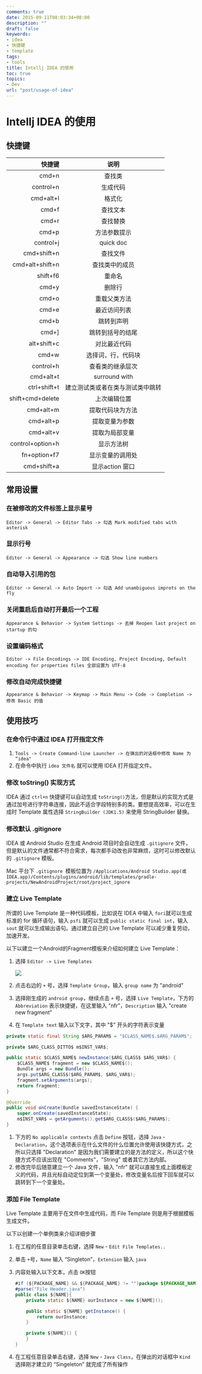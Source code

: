 ```yaml
---
comments: true
date: 2015-09-11T08:03:34+08:00
description: ""
draft: false
keywords:
- idea
- 快捷键
- template
tags:
- tools
title: Intellj IDEA 的使用
toc: true
topics:
- Dev
url: "post/usage-of-idea"
---
```


# Intellj IDEA 的使用

## 快捷键

|              快捷键 |        说明        | 
| ---------------: | :--------------: | 
|            cmd+n |       查找类        | 
|        control+n |       生成代码       | 
|        cmd+alt+l |       格式化        | 
|            cmd+f |       查找文本       | 
|            cmd+r |       查找替换       | 
|            cmd+p |      方法参数提示      | 
|        control+j |    quick doc     | 
|      cmd+shift+n |       查找文件       | 
|  cmd+alt+shift+n |     查找类中的成员      | 
|         shift+f6 |       重命名        | 
|            cmd+y |       删除行        | 
|            cmd+o |      重载父类方法      | 
|            cmd+e |      最近访问列表      | 
|            cmd+b |      跳转到声明       | 
|            cmd+] |     跳转到括号的结尾     | 
|      alt+shift+c |      对比最近代码      | 
|            cmd+w |    选择词，行，代码块     | 
|        control+h |     查看类的继承层次     | 
|        cmd+alt+t |  surround with   | 
|     ctrl+shift+t | 建立测试类或者在类与测试类中跳转 | 
| shift+cmd+delete |      上次编辑位置      | 
|        cmd+alt+m |     提取代码块为方法     | 
|        cmd+alt+p |     提取变量为参数      | 
|        cmd+alt+v |     提取为局部变量      | 
| control+option+h |      显示方法树       | 
|     fn+option+f7 |     显示变量的调用处     | 
|      cmd+shift+a |   显示action 窗口    | 

## 常用设置

### 在被修改的文件标签上显示星号

`Editor -> General -> Editor Tabs -> 勾选 Mark modified tabs with asterisk`

### 显示行号

`Editor -> General -> Appearance -> 勾选 Show line numbers`

### 自动导入引用的包

`Editor -> General -> Auto Import -> 勾选 Add unambiguous improts on the fly`

### 关闭重启后自动打开最后一个工程

`Appearance & Behavior -> System Settings -> 去掉 Reopen last project on startup 的勾`

### 设置编码格式

`Editor -> File Encodings -> IDE Encoding, Project Encoding, Default encoding for properties files 全部设置为 UTF-8`

### 修改自动完成快捷键

`Appearance & Behavior -> Keymap -> Main Menu -> Code -> Completion -> 修改 Basic 的值`

## 使用技巧

### 在命令行中通过 IDEA 打开指定文件

1. `Tools -> Create Command-line Launcher -> 在弹出的对话框中修改 Name 为 “idea"`
2. 在命令中执行 `idea 文件名` 就可以使用 IDEA 打开指定文件。

### 修改 toString() 实现方式

IDEA 通过 `ctrl+n` 快捷键可以自动生成 `toString()`方法，但是默认的实现方式是通过加号进行字符串连接，因此不适合字段特别多的类。要想提高效率，可以在生成时 Template 属性选择 `StringBuilder (JDK1.5)` 来使用 StringBuilder 替换。

### 修改默认 .gitignore

IDEA 或 Android Studio 在生成 Android 项目时会自动生成 `.gitignore` 文件，但是默认的文件通常都不符合需求，每次都手动改也非常麻烦，这时可以修改默认的 `.gitignore` 模板。

Mac 平台下 `.gitignore `模板位置为 `/Applications/Android Studio.app(或 IDEA.app)/Contents/plugins/android/lib/templates/gradle-projects/NewAndroidProject/root/project_ignore`

### 建立 Live Template

所谓的 Live Template 是一种代码模板，比如说在 IDEA 中输入 `fori`就可以生成标准的 for 循环语句，输入 `psfi` 就可以生成 `public static final int`，输入 `sout` 就可以生成输出语句。通过建立自己的 Live Template 可以减少重复劳动，加速开发。

以下以建立一个Android的Fragment模板来介绍如何建立 Live Template：

1. 选择 `Editor -> Live Templates`
   
   ![](images/2/template.png)
   
2. 点击右边的 `+` 号，选择 `Template Group`，输入 `group name` 为 "android"
   
3. 选择刚生成的 `android group`，继续点击 `+` 号，选择 `Live Template`，下方的 `Abbreviation` 表示快捷键，在这里输入 "nfr”，`Description` 输入 "create new fragment"
   
4. 在 `Template text` 输入以下文字，其中 "$" 开头的字符表示变量

``` java
private static final String $ARG_PARAM$ = "$CLASS_NAME$.$ARG_PARAM$";

private $ARG_CLASS_DITTO$ m$INST_VAR$;

public static $CLASS_NAME$ newInstance($ARG_CLASS$ $ARG_VAR$) {
    $CLASS_NAME$ fragment = new $CLASS_NAME$();
    Bundle args = new Bundle();
    args.put$ARG_CLASS$($ARG_PARAM$, $ARG_VAR$);
    fragment.setArguments(args);
    return fragment;
}

@Override
public void onCreate(Bundle savedInstanceState) {
    super.onCreate(savedInstanceState);
    m$INST_VAR$ = getArguments().get$ARG_CLASS$($ARG_PARAM$);
}
```

1. 下方的 `No applicable contexts` 点击 `Define` 按钮，选择 `Java` - `Declaration`，这个选项表示在什么文件的什么位置允许使用该快捷方式，之所以只选择 "Declaration" 是因为我们需要建立的是方法的定义，所以这个快捷方式不应该出现在 "Comments"，"String" 或者其它方法内部。
2. 修改完毕后随意建立一个 Java 文件，输入 "nfr" 就可以直接生成上面模板定义的代码，并且光标自动定位到第一个变量处，修改变量名后按下回车就可以跳转到下一个变量处。

### 添加 File Template

Live Template 主要用于在文件中生成代码，而 File Template 则是用于根据模板生成文件。

以下以创建一个单例类来介绍详细步骤

1. 在工程的任意目录单击右键，选择 `New` - `Edit File Templates..`
   
2. 单击 `+`号，`Name` 输入 “Singleton”，`Extension` 输入 `java`
   
3. 内容处输入以下文本，点击 `OK`按钮
   
   ``` java
   #if (${PACKAGE_NAME} && ${PACKAGE_NAME} != "")package ${PACKAGE_NAME};#end
   #parse("File Header.java")
   public class ${NAME}{
       private static ${NAME} ourInstance = new ${NAME}();
   
       public static ${NAME} getInstance() {
           return ourInstance;
       }
   
       private ${NAME}() {
       }
   }
   ```
   
4. 在工程任意目录单击右键，选择 `New` - `Java Class`，在弹出的对话框中 `Kind` 选择刚才建立的 “Singeleton” 就完成了所有操作
